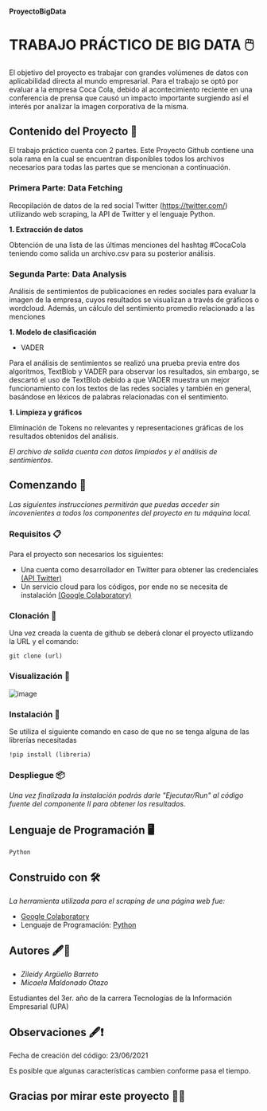 #### ProyectoBigData
# TRABAJO PRÁCTICO DE BIG DATA 🖱️

El objetivo del proyecto es trabajar con grandes volúmenes de datos con aplicabilidad directa al mundo empresarial. Para el trabajo se optó por evaluar a la empresa Coca Cola, debido al acontecimiento reciente en una conferencia de prensa que causó un impacto importante surgiendo así el interés por analizar la imagen corporativa de la misma.

## Contenido del Proyecto 📑

El trabajo práctico cuenta con 2 partes. Este Proyecto Github contiene una sola rama en la cual se encuentran disponibles todos los archivos necesarios para todas las partes que se mencionan a continuación.

### Primera Parte: Data Fetching

Recopilación de datos de la red social Twitter (https://twitter.com/) utilizando web scraping, la API de Twitter y el lenguaje Python.

**1. Extracción de datos**

Obtención de una lista de las últimas menciones del hashtag #CocaCola teniendo como salida un archivo.csv para su posterior análisis.

### Segunda Parte: Data Analysis

Análisis de sentimientos de publicaciones en redes sociales para evaluar la imagen de la empresa, cuyos resultados se visualizan a través de gráficos o wordcloud. Además, un cálculo del sentimiento promedio relacionado a las menciones

**1. Modelo de clasificación**

- VADER

Para el análisis de sentimientos se realizó una prueba previa entre dos algoritmos, TextBlob y VADER para observar los resultados, sin embargo, se descartó el uso de TextBlob debido a que VADER muestra un mejor funcionamiento con los textos de las redes sociales y también en general, basándose en léxicos de palabras relacionadas con el sentimiento.

**1. Limpieza y gráficos**

Eliminación de Tokens no relevantes y representaciones gráficas de los resultados obtenidos del análisis. 

_El archivo de salida cuenta con datos limpiados y el análisis de sentimientos._
 
## Comenzando 🚀 

_Las siguientes instrucciones permitirán que puedas acceder sin incovenientes a todos los componentes del proyecto en tu máquina local._

### Requisitos 📋

Para el proyecto son necesarios los siguientes:
 
- Una cuenta como desarrollador en Twitter para obtener las credenciales [(API Twitter)](https://developer.twitter.com/en) 
- Un servicio cloud para los códigos, por ende no se necesita de instalación [(Google Colaboratory)](https://colab.research.google.com/)

 ### Clonación 👥
Una vez creada la cuenta de github se deberá clonar el proyecto utlizando la URL y el comando:

```
git clone (url)
```

### Visualización 🧐
![image](https://user-images.githubusercontent.com/71017838/123277093-cac49180-d4d3-11eb-8520-bc2dc3b8b351.png)

### Instalación 🔧

Se utiliza el siguiente comando en caso de que no se tenga alguna de las librerías necesitadas

```
!pip install (libreria)
```

### Despliegue 📦

_Una vez finalizada la instalación podrás darle "Ejecutar/Run" al código fuente del componente II para obtener los resultados._

## Lenguaje de Programación 🖥️
  
  `Python` 
  
## Construido con 🛠️

_La herramienta utilizada para el scraping de una página web fue:_

* [Google Colaboratory](https://colab.research.google.com/)
* Lenguaje de Programación: [Python](https://www.python.org/)

## Autores 🖋️👥
* *Zileidy Argüello Barreto* 
* *Micaela Maldonado Otazo* 

Estudiantes del 3er. año de la carrera Tecnologías de la Información Empresarial (UPA)

## Observaciones 🖋️❗
Fecha de creación del código: 23/06/2021

Es posible que algunas características cambien conforme pasa el tiempo.

## Gracias por mirar este proyecto 📢🤓

